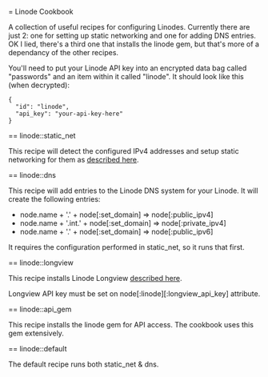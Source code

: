 = Linode Cookbook

A collection of useful recipes for configuring Linodes. Currently there are just
2: one for setting up static networking and one for adding DNS entries. OK I
lied, there's a third one that installs the linode gem, but that's more of a
dependancy of the other recipes.

You'll need to put your Linode API key into an encrypted data bag called
"passwords" and an item within it called "linode". It should look like this
(when decrypted):

    {
      "id": "linode",
      "api_key": "your-api-key-here"
    }

== linode::static_net

This recipe will detect the configured IPv4 addresses and setup static
networking for them as [described here](http://library.linode.com/networking/configuring-static-ip-interfaces).

== linode::dns

This recipe will add entries to the Linode DNS system for your Linode. It will
create the following entries:

* node.name + '.' + node[:set_domain] => node[:public_ipv4]
* node.name + '.int.' + node[:set_domain] => node[:private_ipv4]
* node.name + '.' + node[:set_domain] => node[:public_ipv6]

It requires the configuration performed in static_net, so it runs that first.

== linode::longview

This recipe installs Linode Longview [described here](https://library.linode.com/longview).

Longview API key must be set on node[:linode][:longview_api_key] attribute.

== linode::api_gem

This recipe installs the linode gem for API access. The cookbook uses this gem
extensively.

== linode::default

The default recipe runs both static_net & dns.
